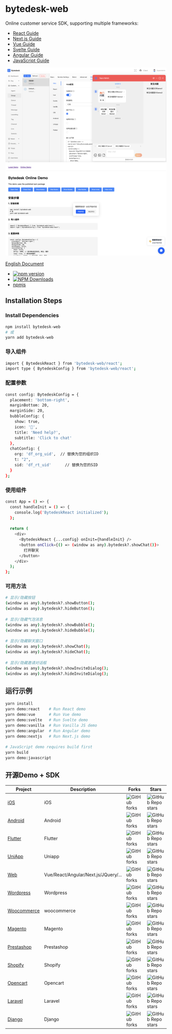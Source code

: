 <!--
 * @Author: jackning 270580156@qq.com
 * @Date: 2024-12-28 13:08:41
 * @LastEditors: jackning 270580156@qq.com
 * @LastEditTime: 2025-03-07 07:21:06
 * @Description: bytedesk.com https://github.com/Bytedesk/bytedesk
 *   Please be aware of the BSL license restrictions before installing Bytedesk IM – 
 *  selling, reselling, or hosting Bytedesk IM as a service is a breach of the terms and automatically terminates your rights under the license. 
 *  仅支持企业内部员工自用，严禁私自用于销售、二次销售或者部署SaaS方式销售 
 *  Business Source License 1.1: https://github.com/Bytedesk/bytedesk/blob/main/LICENSE 
 *  contact: 270580156@qq.com 
 *  联系：270580156@qq.com
 * Copyright (c) 2024 by bytedesk.com, All Rights Reserved. 
-->
# bytedesk-web

Online customer service SDK, supporting multiple frameworks:

- [React Guide](examples/react-demo/readme.md)
- [Next.js Guide](examples/nextjs-demo/readme.md)
- [Vue Guide](examples/vue-demo/readme.md)
- [Svelte Guide](examples/svelte-demo/readme.md)
- [Angular Guide](examples/angular-demo/readme.md)
- [JavaScript Guide](examples/javascript-demo/readme.md)

![admin](images/admin/chat.png)
![chat](images/chat/react_demo.png)

[English Document](readme.md)

- [![npm version](https://badge.fury.io/js/bytedesk-web.svg)](https://badge.fury.io/js/bytedesk-web)
- [![NPM Downloads](https://img.shields.io/npm/dm/bytedesk-web.svg?style=flat)](https://www.npmjs.com/package/bytedesk-web)
- [npmjs](https://www.npmjs.com/package/bytedesk-web)

## Installation Steps

### Install Dependencies

```bash
npm install bytedesk-web
# 或
yarn add bytedesk-web
```

### 导入组件

```bash
import { BytedeskReact } from 'bytedesk-web/react';
import type { BytedeskConfig } from 'bytedesk-web/react';
```

### 配置参数

```bash
const config: BytedeskConfig = {
  placement: 'bottom-right',
  marginBottom: 20,
  marginSide: 20,
  bubbleConfig: {
    show: true,
    icon: '👋',
    title: 'Need help?',
    subtitle: 'Click to chat'
  },
  chatConfig: {
    org: 'df_org_uid',  // 替换为您的组织ID
    t: "2",
    sid: 'df_rt_uid'      // 替换为您的SID
  }
};
```

### 使用组件

```bash
const App = () => {
  const handleInit = () => {
    console.log('BytedeskReact initialized');
  };

  return (
    <div>
      <BytedeskReact {...config} onInit={handleInit} />
      <button onClick={() => (window as any).bytedesk?.showChat()}>
        打开聊天
      </button>
    </div>
  );
};
```

### 可用方法

```bash
# 显示/隐藏按钮
(window as any).bytedesk?.showButton();
(window as any).bytedesk?.hideButton();

# 显示/隐藏气泡消息
(window as any).bytedesk?.showBubble();
(window as any).bytedesk?.hideBubble();

# 显示/隐藏聊天窗口
(window as any).bytedesk?.showChat();
(window as any).bytedesk?.hideChat();

# 显示/隐藏邀请对话框
(window as any).bytedesk?.showInviteDialog();
(window as any).bytedesk?.hideInviteDialog();
```

## 运行示例

```bash
yarn install
yarn demo:react    # Run React demo
yarn demo:vue      # Run Vue demo
yarn demo:svelte   # Run Svelte demo
yarn demo:vanilla  # Run Vanilla JS demo
yarn demo:angular  # Run Angular demo
yarn demo:nextjs   # Run Next.js demo

# JavaScript demo requires build first
yarn build
yarn demo:javascript
```

## 开源Demo + SDK

| Project     | Description           | Forks          | Stars             |
|-------------|-----------------------|----------------|-------------------|
| [iOS](https://github.com/bytedesk/bytedesk-swift) | iOS  | ![GitHub forks](https://img.shields.io/github/forks/bytedesk/bytedesk-swift) | ![GitHub Repo stars](https://img.shields.io/github/stars/Bytedesk/bytedesk-swift)                 |
| [Android](https://github.com/bytedesk/bytedesk-android) | Android | ![GitHub forks](https://img.shields.io/github/forks/bytedesk/bytedesk-android) | ![GitHub Repo stars](https://img.shields.io/github/stars/bytedesk/bytedesk-android)  |
| [Flutter](https://github.com/bytedesk/bytedesk-flutter) | Flutter | ![GitHub forks](https://img.shields.io/github/forks/bytedesk/bytedesk-flutter)| ![GitHub Repo stars](https://img.shields.io/github/stars/bytedesk/bytedesk-flutter) |
| [UniApp](https://github.com/bytedesk/bytedesk-uniapp) | Uniapp | ![GitHub forks](https://img.shields.io/github/forks/bytedesk/bytedesk-uniapp) | ![GitHub Repo stars](https://img.shields.io/github/stars/bytedesk/bytedesk-uniapp) |
| [Web](https://github.com/bytedesk/bytedesk-web) | Vue/React/Angular/Next.js/JQuery/... | ![GitHub forks](https://img.shields.io/github/forks/bytedesk/bytedesk-web) | ![GitHub Repo stars](https://img.shields.io/github/stars/bytedesk/bytedesk-web) |
| [Wordpress](https://github.com/bytedesk/bytedesk-wordpress) | Wordpress | ![GitHub forks](https://img.shields.io/github/forks/bytedesk/bytedesk-wordpress) | ![GitHub Repo stars](https://img.shields.io/github/stars/bytedesk/bytedesk-wordpress) |
| [Woocommerce](https://github.com/bytedesk/bytedesk-woocommerce) | woocommerce | ![GitHub forks](https://img.shields.io/github/forks/bytedesk/bytedesk-woocommerce) | ![GitHub Repo stars](https://img.shields.io/github/stars/bytedesk/bytedesk-woocommerce) |
| [Magento](https://github.com/bytedesk/bytedesk-magento) | Magento | ![GitHub forks](https://img.shields.io/github/forks/bytedesk/bytedesk-magento) | ![GitHub Repo stars](https://img.shields.io/github/stars/bytedesk/bytedesk-magento) |
| [Prestashop](https://github.com/bytedesk/bytedesk-prestashop) | Prestashop | ![GitHub forks](https://img.shields.io/github/forks/bytedesk/bytedesk-prestashop) | ![GitHub Repo stars](https://img.shields.io/github/stars/bytedesk/bytedesk-prestashop) |
| [Shopify](https://github.com/bytedesk/bytedesk-shopify) | Shopify | ![GitHub forks](https://img.shields.io/github/forks/bytedesk/bytedesk-shopify) | ![GitHub Repo stars](https://img.shields.io/github/stars/bytedesk/bytedesk-shopify) |
| [Opencart](https://github.com/bytedesk/bytedesk-opencart) | Opencart | ![GitHub forks](https://img.shields.io/github/forks/bytedesk/bytedesk-opencart) | ![GitHub Repo stars](https://img.shields.io/github/stars/bytedesk/bytedesk-opencart) |
| [Laravel](https://github.com/bytedesk/bytedesk-laravel) | Laravel | ![GitHub forks](https://img.shields.io/github/forks/bytedesk/bytedesk-laravel) | ![GitHub Repo stars](https://img.shields.io/github/stars/bytedesk/bytedesk-laravel) |
| [Django](https://github.com/bytedesk/bytedesk-django) | Django | ![GitHub forks](https://img.shields.io/github/forks/bytedesk/bytedesk-django) | ![GitHub Repo stars](https://img.shields.io/github/stars/bytedesk/bytedesk-django) |
